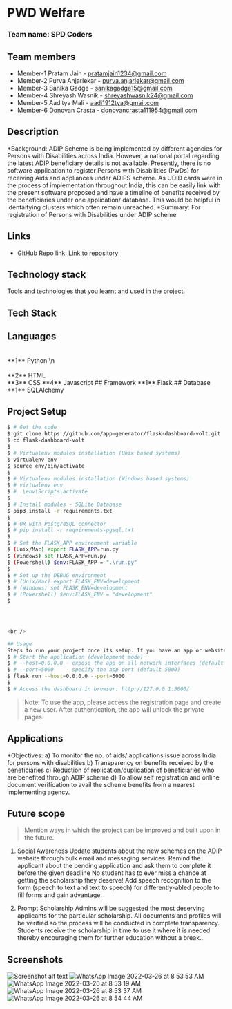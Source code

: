 # PWD Welfare

### Team name: SPD Coders

## Team members
* Member-1 Pratam Jain - pratamjain1234@gmail.com
* Member-2 Purva Anjarlekar - purva.anjarlekar@gmail.com
* Member-3 Sanika Gadge - sanikagadge15@gmail.com
* Member-4 Shreyash Wasnik - shreyashwasnik24@gmail.com
* Member-5 Aaditya Mali - aadi1912tya@gmail.com
* Member-6 Donovan Crasta - donovancrasta111954@gmail.com


## Description
*Background: ADIP Scheme is being implemented by different agencies for Persons with Disabilities across India. However, a national portal regarding the latest ADIP beneficiary details is not available. Presently, there is no software application to register Persons with Disabilities (PwDs) for receiving Aids and appliances under ADIPS scheme. As UDID cards were in the process of implementation throughout India, this can be easily link with the present software proposed and have a timeline of benefits received by the beneficiaries under one application/ database. This would be helpful in identāifying clusters which often remain unreached. 
*Summary: For registration of Persons with Disabilities under ADIP scheme 


## Links
* GitHub Repo link: [Link to repository](https://github.com/Sanikagadge15/flask-dashboard-volt-1.0.5)

## Technology stack

Tools and technologies that you learnt and used in the project.

## Tech Stack
## Languages
<br />
**1** Python \n
<br />
<br />
**2** HTML
<br />
**3** CSS
**4** Javascript
## Framework
**1** Flask
## Database
**1** SQLAlchemy

## Project Setup
```bash
$ # Get the code
$ git clone https://github.com/app-generator/flask-dashboard-volt.git
$ cd flask-dashboard-volt
$
$ # Virtualenv modules installation (Unix based systems)
$ virtualenv env
$ source env/bin/activate
$
$ # Virtualenv modules installation (Windows based systems)
$ # virtualenv env
$ # .\env\Scripts\activate
$
$ # Install modules - SQLite Database
$ pip3 install -r requirements.txt
$
$ # OR with PostgreSQL connector
$ # pip install -r requirements-pgsql.txt
$
$ # Set the FLASK_APP environment variable
$ (Unix/Mac) export FLASK_APP=run.py
$ (Windows) set FLASK_APP=run.py
$ (Powershell) $env:FLASK_APP = ".\run.py"
$
$ # Set up the DEBUG environment
$ # (Unix/Mac) export FLASK_ENV=development
$ # (Windows) set FLASK_ENV=development
$ # (Powershell) $env:FLASK_ENV = "development"
$




<br />

## Usage
Steps to run your project once its setup. If you have an app or website, list how the user can go about using it.
$ # Start the application (development mode)
$ # --host=0.0.0.0 - expose the app on all network interfaces (default 127.0.0.1)
$ # --port=5000    - specify the app port (default 5000)  
$ flask run --host=0.0.0.0 --port=5000
$
$ # Access the dashboard in browser: http://127.0.0.1:5000/
```
> Note: To use the app, please access the registration page and create a new user. After authentication, the app will unlock the private pages.

## Applications
*Objectives: a) To monitor the no. of aids/ applications issue across India for persons with disabilities b) Transparency on benefits received by the beneficiaries c) Reduction of replication/duplication of beneficiaries who are benefited through ADIP scheme d) To allow self registration and online document verification to avail the scheme benefits from a nearest implementing agency.

## Future scope
>Mention ways in which the project can be improved and built upon in the future.
1. Social Awareness
Update students about the new schemes on the ADIP website through bulk email and messaging services.
Remind the applicant about the pending application and ask them to complete it before the given deadline
No student has to ever miss a chance at getting the scholarship they deserve!
Add speech recognition to the form (speech to text and text to speech) for differently-abled people to fill forms and gain advantage.

2. Prompt Scholarship
Admins will be suggested the most deserving applicants for the particular scholarship.
All documents and profiles will be verified so the process will be conducted in complete transparency. 
Students receive the scholarship in time to use it where it is needed thereby encouraging them for further education without a break..


## Screenshots

![Screenshot alt text](https://img.freepik.com/free-photo/blue-purple-technology-circuit_73426-205.jpg "Here is a screenshot")
![WhatsApp Image 2022-03-26 at 8 53 53 AM](https://user-images.githubusercontent.com/59245336/160223098-408ac3bb-2a6a-4312-a92a-0fe613873e6f.jpeg)
![WhatsApp Image 2022-03-26 at 8 53 19 AM](https://user-images.githubusercontent.com/59245336/160223107-a63e56f8-fd5b-43ee-a5c4-7462dba0cdeb.jpeg)
![WhatsApp Image 2022-03-26 at 8 53 37 AM](https://user-images.githubusercontent.com/59245336/160223113-c6f4fc3c-e490-4c0c-ae4c-3c77e9e930ee.jpeg)
![WhatsApp Image 2022-03-26 at 8 54 44 AM](https://user-images.githubusercontent.com/59245336/160223122-9e88b7e7-9da6-44ec-bdf9-97c21d507e52.jpeg)



